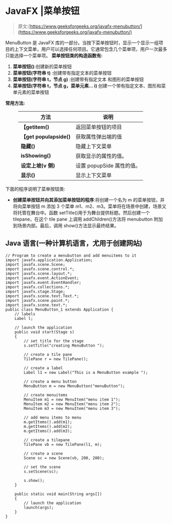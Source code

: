 # JavaFX |菜单按钮

> 原文:[https://www.geeksforgeeks.org/javafx-menubutton/](https://www.geeksforgeeks.org/javafx-menubutton/)

MenuButton 是 JavaFX 库的一部分。当按下菜单按钮时，显示一个显示一组项目的上下文菜单，用户可以选择任何项目。它通常包含几个菜单项，用户一次最多只能选择一个菜单项。
**菜单按钮类的构造函数有:**

1.  **菜单按钮()**:创建新的菜单按钮
2.  **菜单按钮(字符串 t)** :创建带有指定文本的菜单按钮
3.  **菜单按钮(字符串 t，节点 g)** :创建带有指定文本
    和图形的菜单按钮
4.  **菜单按钮(字符串 t，节点 g，菜单元素… i)** 创建一个带有指定文本、图形和菜单元素的菜单按钮

**常用方法:**

<figure class="table">

| 方法 | 说明 |
| --- | --- |
| **【getitem()** | 返回菜单按钮的项目 |
| **【get populapside()** | 获取属性弹出端的值 |
| **隐藏()** | 隐藏上下文菜单 |
| **isShowing()** | 获取显示的属性的值。 |
| **设定上坡(v 侧)** | 设置 popupSide 属性的值。 |
| **显示()** | 显示上下文菜单 |

</figure>

下面的程序说明了菜单按钮类:

*   **创建菜单按钮并向其添加菜单按钮的程序**:将创建一个名为 m 的菜单按钮，并将向菜单按钮 m 添加 3 个菜单 m1、m2、m3。菜单将在场景中创建，场景又将托管在舞台中。函数 setTitle()用于为舞台提供标题。然后创建一个 tilepane，在这个 tile pane 上调用 addChildren()方法将 menubutton 附加到场景内部。最后，调用 show()方法显示最终结果。

## Java 语言(一种计算机语言，尤用于创建网站)

```
// Program to create a menubutton and add menuitems to it
import javafx.application.Application;
import javafx.scene.Scene;
import javafx.scene.control.*;
import javafx.scene.layout.*;
import javafx.event.ActionEvent;
import javafx.event.EventHandler;
import javafx.collections.*;
import javafx.stage.Stage;
import javafx.scene.text.Text.*;
import javafx.scene.paint.*;
import javafx.scene.text.*;
public class MenuButton_1 extends Application {
    // labels
    Label l;

    // launch the application
    public void start(Stage s)
    {
        // set title for the stage
        s.setTitle("creating MenuButton ");

        // create a tile pane
        TilePane r = new TilePane();

        // create a label
        Label l1 = new Label("This is a MenuButton example ");

        // create a menu button
        MenuButton m = new MenuButton("menuButton");

        // create menuitems
        MenuItem m1 = new MenuItem("menu item 1");
        MenuItem m2 = new MenuItem("menu item 2");
        MenuItem m3 = new MenuItem("menu item 3");

        // add menu items to menu
        m.getItems().add(m1);
        m.getItems().add(m2);
        m.getItems().add(m3);

        // create a tilepane
        TilePane vb = new TilePane(l1, m);

        // create a scene
        Scene sc = new Scene(vb, 200, 200);

        // set the scene
        s.setScene(sc);

        s.show();
    }

    public static void main(String args[])
    {
        // launch the application
        launch(args);
    }
}
```